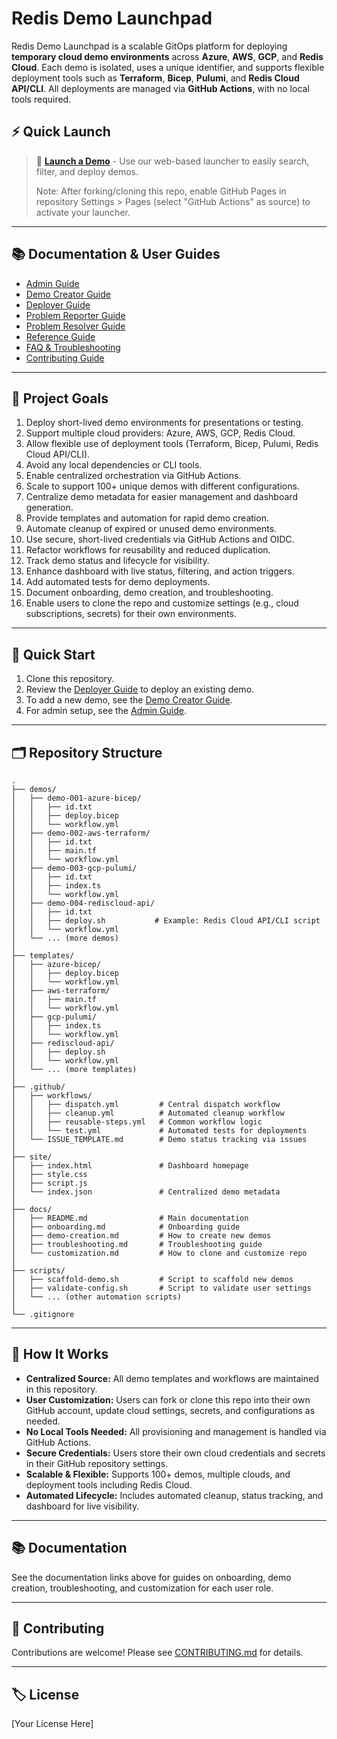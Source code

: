 # Redis Demo Launchpad

Redis Demo Launchpad is a scalable GitOps platform for deploying **temporary cloud demo environments** across **Azure**, **AWS**, **GCP**, and **Redis Cloud**. Each demo is isolated, uses a unique identifier, and supports flexible deployment tools such as **Terraform**, **Bicep**, **Pulumi**, and **Redis Cloud API/CLI**. All deployments are managed via **GitHub Actions**, with no local tools required.

## ⚡ Quick Launch

> 🚀 **[Launch a Demo](https://tfindelkind-redis.github.io/redis-demo-launchpad/launcher.html)** - Use our web-based launcher to easily search, filter, and deploy demos.
>
> Note: After forking/cloning this repo, enable GitHub Pages in repository Settings > Pages (select "GitHub Actions" as source) to activate your launcher.

---

## 📚 Documentation & User Guides

- [Admin Guide](docs/admin.md)
- [Demo Creator Guide](docs/demo-creator.md)
- [Deployer Guide](docs/deployer.md)
- [Problem Reporter Guide](docs/reporter.md)
- [Problem Resolver Guide](docs/resolver.md)
- [Reference Guide](docs/reference.md)
- [FAQ & Troubleshooting](docs/faq.md)
- [Contributing Guide](CONTRIBUTING.md)

---

## 🧭 Project Goals

1. Deploy short-lived demo environments for presentations or testing.
2. Support multiple cloud providers: Azure, AWS, GCP, Redis Cloud.
3. Allow flexible use of deployment tools (Terraform, Bicep, Pulumi, Redis Cloud API/CLI).
4. Avoid any local dependencies or CLI tools.
5. Enable centralized orchestration via GitHub Actions.
6. Scale to support 100+ unique demos with different configurations.
7. Centralize demo metadata for easier management and dashboard generation.
8. Provide templates and automation for rapid demo creation.
9. Automate cleanup of expired or unused demo environments.
10. Use secure, short-lived credentials via GitHub Actions and OIDC.
11. Refactor workflows for reusability and reduced duplication.
12. Track demo status and lifecycle for visibility.
13. Enhance dashboard with live status, filtering, and action triggers.
14. Add automated tests for demo deployments.
15. Document onboarding, demo creation, and troubleshooting.
16. Enable users to clone the repo and customize settings (e.g., cloud subscriptions, secrets) for their own environments.

---

## 🚀 Quick Start

1. Clone this repository.
2. Review the [Deployer Guide](docs/deployer.md) to deploy an existing demo.
3. To add a new demo, see the [Demo Creator Guide](docs/demo-creator.md).
4. For admin setup, see the [Admin Guide](docs/admin.md).

---

## 🗂️ Repository Structure

```plaintext
.
├── demos/
│   ├── demo-001-azure-bicep/
│   │   ├── id.txt
│   │   ├── deploy.bicep
│   │   └── workflow.yml
│   ├── demo-002-aws-terraform/
│   │   ├── id.txt
│   │   ├── main.tf
│   │   └── workflow.yml
│   ├── demo-003-gcp-pulumi/
│   │   ├── id.txt
│   │   ├── index.ts
│   │   └── workflow.yml
│   ├── demo-004-rediscloud-api/
│   │   ├── id.txt
│   │   ├── deploy.sh           # Example: Redis Cloud API/CLI script
│   │   └── workflow.yml
│   └── ... (more demos)
│
├── templates/
│   ├── azure-bicep/
│   │   ├── deploy.bicep
│   │   └── workflow.yml
│   ├── aws-terraform/
│   │   ├── main.tf
│   │   └── workflow.yml
│   ├── gcp-pulumi/
│   │   ├── index.ts
│   │   └── workflow.yml
│   ├── rediscloud-api/
│   │   ├── deploy.sh
│   │   └── workflow.yml
│   └── ... (more templates)
│
├── .github/
│   ├── workflows/
│   │   ├── dispatch.yml         # Central dispatch workflow
│   │   ├── cleanup.yml          # Automated cleanup workflow
│   │   ├── reusable-steps.yml   # Common workflow logic
│   │   └── test.yml             # Automated tests for deployments
│   └── ISSUE_TEMPLATE.md        # Demo status tracking via issues
│
├── site/
│   ├── index.html               # Dashboard homepage
│   ├── style.css
│   ├── script.js
│   └── index.json               # Centralized demo metadata
│
├── docs/
│   ├── README.md                # Main documentation
│   ├── onboarding.md            # Onboarding guide
│   ├── demo-creation.md         # How to create new demos
│   ├── troubleshooting.md       # Troubleshooting guide
│   └── customization.md         # How to clone and customize repo
│
├── scripts/
│   ├── scaffold-demo.sh         # Script to scaffold new demos
│   ├── validate-config.sh       # Script to validate user settings
│   └── ... (other automation scripts)
│
└── .gitignore
```

---

## 🚀 How It Works

- **Centralized Source:** All demo templates and workflows are maintained in this repository.
- **User Customization:** Users can fork or clone this repo into their own GitHub account, update cloud settings, secrets, and configurations as needed.
- **No Local Tools Needed:** All provisioning and management is handled via GitHub Actions.
- **Secure Credentials:** Users store their own cloud credentials and secrets in their GitHub repository settings.
- **Scalable & Flexible:** Supports 100+ demos, multiple clouds, and deployment tools including Redis Cloud.
- **Automated Lifecycle:** Includes automated cleanup, status tracking, and dashboard for live visibility.

---

## 📚 Documentation

See the documentation links above for guides on onboarding, demo creation, troubleshooting, and customization for each user role.

---

## 📝 Contributing

Contributions are welcome! Please see [CONTRIBUTING.md](CONTRIBUTING.md) for details.

---

## 🏷️ License

[Your License Here]